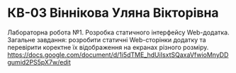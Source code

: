 # КВ-03 Віннікова Уляна Вікторівна
Лабораторна робота №1. Розробка статичного інтерфейсу Web-додатка.
Загальне завдання: розробити статичні Web-сторінки додатку та перевірити коректне їх відображення на екранах різного розміру.
https://docs.google.com/document/d/1i5dTME_hdUiIsxtSQaxaVfwioMnyDDgumid2PS5pX7w/edit 


